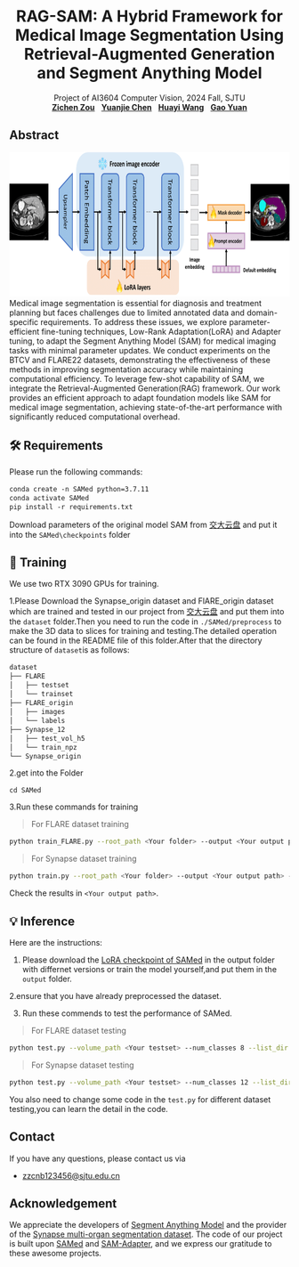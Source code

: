 <h1 align="center">
RAG-SAM: A Hybrid Framework for Medical Image Segmentation Using Retrieval-Augmented Generation and Segment Anything Model
</h1>
<p align="center">
    Project of AI3604 Computer Vision, 2024 Fall, SJTU
    <br />
    <a href="https://github.com/zzctmd"><strong>Zichen Zou</strong></a>
    &nbsp;
    <a href="https://github.com/ccmony"><strong>Yuanjie Chen</strong></a>
    &nbsp;
    <a href="https://github.com/why618188"><strong>Huayi Wang</strong></a>
    &nbsp;
    <a href="https://github.com/Yog24"><strong>Gao Yuan</strong></a>
    <br />
</p>

## Abstract
<img src="assets/sampled/SAMed.png" height="260px"/>  
Medical image segmentation is essential for diagnosis and treatment planning but faces challenges due to limited annotated data and domain-specific requirements. To address these issues, we explore parameter-efficient fine-tuning techniques, Low-Rank Adaptation(LoRA) and Adapter tuning, to adapt the Segment Anything Model (SAM) for medical imaging tasks with minimal parameter updates. We conduct experiments on the BTCV and FLARE22 datasets, demonstrating the effectiveness of these methods in improving segmentation accuracy while maintaining computational efficiency. To leverage few-shot capability of SAM, we integrate the Retrieval-Augmented Generation(RAG) framework. Our work provides an efficient approach to adapt foundation models like SAM for medical image segmentation, achieving state-of-the-art performance with significantly reduced computational overhead.


## 🛠️ Requirements
Please run the following commands:
```
conda create -n SAMed python=3.7.11
conda activate SAMed
pip install -r requirements.txt 
```

Download parameters of the original model SAM from [交大云盘](https://jbox.sjtu.edu.cn/l/q1hgrW) and put it into the `SAMed\checkpoints` folder

## 🚀 Training
We use two RTX 3090 GPUs for training.

1.Please Download the Synapse_origin dataset and FlARE_origin dataset which are trained and tested in our project from [交大云盘](https://jbox.sjtu.edu.cn/l/q1hgrW) and put them into the `dataset` folder.Then you need to run the code in `./SAMed/preprocess` to make the 3D data to slices for training and testing.The detailed operation can be found in the README file of this folder.After that  the directory structure of `dataset`is as follows:
```
dataset
├── FLARE
│   ├── testset
│   └── trainset
├── FLARE_origin
│   ├── images
│   └── labels
├── Synapse_12
│   ├── test_vol_h5
│   └── train_npz
└── Synapse_origin
```

2.get into the Folder
```
cd SAMed
```

3.Run these commands for training

>For FLARE dataset training
```bash
python train_FLARE.py --root_path <Your folder> --output <Your output path> --warmup --AdamW 
```

>For Synapse dataset training
```bash
python train.py --root_path <Your folder> --output <Your output path> --warmup --AdamW 
```

Check the results in `<Your output path>`.

## 💡 Inference
Here are the instructions: 
1. Please download the [LoRA checkpoint of SAMed](https://jbox.sjtu.edu.cn/l/q1hgrW) in the output folder with differnet versions or train the model yourself,and put them in the `output` folder.

2.ensure that you have already preprocessed the dataset.

3. Run these commends to test the performance of SAMed.
>For FLARE dataset testing
```bash
python test.py --volume_path <Your testset> --num_classes 8 --list_dir <Your listdir> --is_savenii --output_dir <Your output directory> --lora_ckpt <Your pretrained model> 
```

>For Synapse dataset testing
```bash
python test.py --volume_path <Your testset> --num_classes 12 --list_dir <Your listdir> --is_savenii --output_dir <Your output directory> --lora_ckpt <Your pretrained model> 
```

You also need to change some code in the `test.py` for different dataset testing,you can learn the detail in the code.


## Contact
If you have any questions, please contact us via 
- zzcnb123456@sjtu.edu.cn

## Acknowledgement
We appreciate the developers of [Segment Anything Model](https://github.com/facebookresearch/segment-anything) and the provider of the [Synapse multi-organ segmentation dataset](https://www.synapse.org/#!Synapse:syn3193805/wiki/217789). The code of our project is built upon [SAMed](https://github.com/hitachinsk/SAMed) and [SAM-Adapter](https://github.com/tianrun-chen/SAM-Adapter-PyTorch), and we express our gratitude to these awesome projects.





